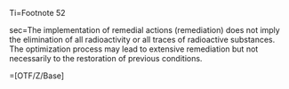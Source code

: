 Ti=Footnote 52

sec=The implementation of remedial actions (remediation) does not imply the elimination of all radioactivity or all traces of radioactive substances. The optimization process may lead to extensive remediation but not necessarily to the restoration of previous conditions.

=[OTF/Z/Base]
